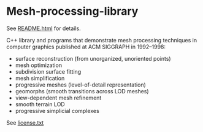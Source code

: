 # Mesh-processing-library
See [README.html](https://rawgit.com/hhoppe/Mesh-processing-library/main/README.html) for details.

C++ library and programs that demonstrate mesh processing techniques in computer graphics
published at ACM SIGGRAPH in 1992–1998:

* surface reconstruction (from unorganized, unoriented points)
* mesh optimization
* subdivision surface fitting
* mesh simplification
* progressive meshes (level-of-detail representation)
* geomorphs (smooth transitions across LOD meshes)
* view-dependent mesh refinement
* smooth terrain LOD
* progressive simplicial complexes

[//]: # (This may be the most platform independent comment -- after a blank line)
[//]: # (Preview using http://daringfireball.net/projects/markdown/dingus )
[//]: # (See nice docs in http://daringfireball.net/projects/markdown/syntax )
[//]: # ( or https://confluence.atlassian.com/bitbucketserver/markdown-syntax-guide-776639995.html )
[//]: # (GitHub-specific: https://help.github.com/categories/writing-on-github/ )

See [license.txt](https://rawgit.com/hhoppe/Mesh-processing-library/main/license.txt)
